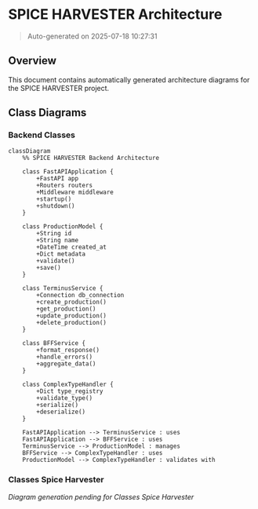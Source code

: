 # SPICE HARVESTER Architecture

> Auto-generated on 2025-07-18 10:27:31

## Overview

This document contains automatically generated architecture diagrams for the SPICE HARVESTER project.

## Class Diagrams

### Backend Classes

```mermaid
classDiagram
    %% SPICE HARVESTER Backend Architecture
    
    class FastAPIApplication {
        +FastAPI app
        +Routers routers
        +Middleware middleware
        +startup()
        +shutdown()
    }
    
    class ProductionModel {
        +String id
        +String name
        +DateTime created_at
        +Dict metadata
        +validate()
        +save()
    }
    
    class TerminusService {
        +Connection db_connection
        +create_production()
        +get_production()
        +update_production()
        +delete_production()
    }
    
    class BFFService {
        +format_response()
        +handle_errors()
        +aggregate_data()
    }
    
    class ComplexTypeHandler {
        +Dict type_registry
        +validate_type()
        +serialize()
        +deserialize()
    }
    
    FastAPIApplication --> TerminusService : uses
    FastAPIApplication --> BFFService : uses
    TerminusService --> ProductionModel : manages
    BFFService --> ComplexTypeHandler : uses
    ProductionModel --> ComplexTypeHandler : validates with
```

### Classes Spice Harvester

*Diagram generation pending for Classes Spice Harvester*

